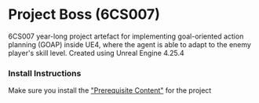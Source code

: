 # Project Boss (6CS007)

6CS007 year-long project artefact for implementing goal-oriented action planning (GOAP) inside UE4, where the agent is able to adapt to the enemy player's skill level. Created using Unreal Engine 4.25.4

### Install Instructions

Make sure you install the ["Prerequisite Content"](./Prerequisites.md) for the project